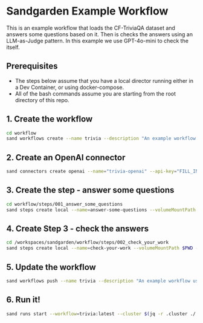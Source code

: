 # Sandgarden Example Workflow

This is an example workflow that loads the CF-TriviaQA dataset and answers some questions based on it. Then is checks the answers using an LLM-as-Judge pattern. In this example we use GPT-4o-mini to check the itself.

## Prerequisites

* The steps below assume that you have a local director running either in a Dev Container, or using docker-compose.
* All of the bash commands assume you are starting from the root directory of this repo.

## 1. Create the workflow

```bash
cd workflow
sand workflows create --name trivia --description "An example workflow using GPT-4o-mini to answer questions from the CF-TriviaQA Dataset" --stages='[{"step":"answer-some-questions:latest"}] --cluster $(jq -r .cluster ../.devcontainer/.sandgarden/staticcfg.json)'
```

## 2. Create an OpenAI connector

```bash
sand connectors create openai --name="trivia-openai" --api-key="FILL_IN"
```

## 3. Create the step - answer some questions

```bash
cd workflow/steps/001_answer_some_questions 
sand steps create local --name=answer-some-questions --volumeMountPath $PWD --entrypoint="handler.handler" --connector trivia-openai --tag=latest --outputSchema "$(cat response_schema.json)" --cluster $(jq -r .cluster ../../../.devcontainer/.sandgarden/staticcfg.json)
```

## 4. Create Step 3 - check the answers

```bash
cd /workspaces/sandgarden/workflow/steps/002_check_your_work
sand steps create local --name=check-your-work --volumeMountPath $PWD --entrypoint="handler.handler" --connector trivia-openai --outputSchema "$(cat output_schema.json)" --tag latest --inputSchema "$(cat input_schema.json)" --cluster $(jq -r .cluster ../../../.devcontainer/.sandgarden/staticcfg.json)
```

## 5. Update the workflow

```bash
sand workflows push --name trivia --description "An example workflow using GPT-4o-mini to answer questions from the CF-TriviaQA Dataset" --stages='[{"step":"answer-some-questions:latest"},{"step":"check-your-work:latest"}]'  --tag latest --cluster $(jq -r .cluster ./.devcontainer/.sandgarden/staticcfg.json)
```

## 6. Run it!

```bash
sand runs start --workflow=trivia:latest --cluster $(jq -r .cluster ./.devcontainer/.sandgarden/staticcfg.json)
```